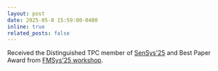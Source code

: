 ```yaml
---
layout: post
date: 2025-05-8 15:59:00-0400
inline: true
related_posts: false
---
```


Received the Distinguished TPC member of [SenSys'25](https://sensys.acm.org/2025/) and Best Paper Award from [FMSys'25 workshop](https://fmsys-org.github.io/2025/index.html).
